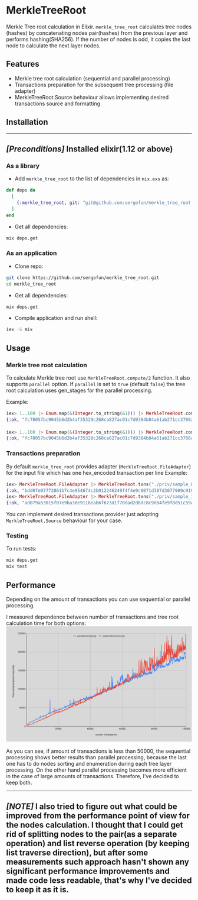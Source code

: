 # MerkleTreeRoot

Merkle Tree root calculation in Elixir. `merkle_tree_root` calculates tree nodes (hashes) by concatenating nodes 
pair(hashes) from the previous layer and performs hashing(SHA256). If the number of nodes is odd, it copies the last 
node to calculate the next layer nodes.

## Features
* Merkle tree root calculation (sequential and parallel processing)
* Transactions preparation for the subsequent tree processing (file adapter)
* MerkleTreeRoot.Source behaviour allows implementing desired transactions source and formatting

## Installation

---
*[Preconditions]*
Installed elixir(1.12 or above)
---

### As a library
* Add `merkle_tree_root` to the list of dependencies in `mix.exs` as:
```elixir
def deps do
  [
    {:merkle_tree_root, git: "git@github.com:sergofun/merkle_tree_root.git", branch: "master"},
  ]
end
```
* Get all dependencies:
```bash
mix deps.get 
```
### As an application

* Clone repo:
```bash
git clone https://github.com/sergofun/merkle_tree_root.git  
cd merkle_tree_root
```
* Get all dependencies:
```bash
mix deps.get
```
* Compile application and run shell:
```bash
iex -S mix
```

## Usage
### Merkle tree root calculation
To calculate Merkle tree root use `MerkleTreeRoot.compute/2` function. 
It also supports `parallel` option. If `parallel` is set to `true` (default `false`) the tree root calculation uses 
gen_stages for the parallel processing. 

Example:
```elixir
iex> 1..100 |> Enum.map(&(Integer.to_string(&1))) |> MerkleTreeRoot.compute()
{:ok, "fc78057bc9045b6d2b4af35329c268ca827ac01c7d9384b84a61ab271cc3708a"}

iex> 1..100 |> Enum.map(&(Integer.to_string(&1))) |> MerkleTreeRoot.compute(parallel: true)
{:ok, "fc78057bc9045b6d2b4af35329c268ca827ac01c7d9384b84a61ab271cc3708a"}
```

### Transactions preparation
By default `merkle_tree_root` provides adapter (`MerkleTreeRoot.FileAdapter`) for the input file which has one 
hex_encoded transaction per line
Example:
```elixir
iex> MerkleTreeRoot.FileAdapter |> MerkleTreeRoot.txns("./priv/sample_8") |> MerkleTreeRoot.compute
{:ok, "bdd07e07772861b7c4e954674c2b012246249f4f4e9c0071d387d3077909c919"}
iex> MerkleTreeRoot.FileAdapter |> MerkleTreeRoot.txns("./priv/sample_1000") |> MerkleTreeRoot.compute(parallel: true)
{:ok, "ad079a53015f07e9ba30e9118eab6f673d1f70dad2d6dc8c9d84fe9f8d51c594"}
```
You can implement desired transactions provider just adopting `MerkleTreeRoot.Source` behaviour for your case.

### Testing
To run tests:
```bash
mix deps.get
mix test
```

## Performance
Depending on the amount of transactions you can use sequential or parallel processing. 

I measured dependence between number of transactions and tree root calculation time for both options:
![alt text](priv/chart.png)

As you can see, if amount of transactions is less than 50000, the sequential processing shows better results than parallel
processing, because the last one has to do nodes sorting and enumeration during each tree layer processing. On the other hand
parallel processing becomes more efficient in the case of large amounts of transactions. Therefore, I've decided to keep both.

---
*[NOTE]*
I also tried to figure out what could be improved from the performance point of view for the nodes calculation. I thought
that I could get rid of splitting nodes to the pair(as a separate operation) and list reverse operation
(by keeping list traverse direction), but after some measurements such approach hasn't shown any significant performance 
improvements and made code less readable, that's why I've decided to keep it as it is.
---


